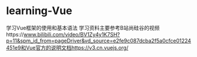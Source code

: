 # learning-Vue
学习Vue框架的使用和基本语法
学习资料主要参考B站尚硅谷的视频https://www.bilibili.com/video/BV1Zy4y1K7SH?p=11&spm_id_from=pageDriver&vd_source=e2fe9c087dcba2f5a0cfce01224451e9和Vue官方的说明文档https://v3.cn.vuejs.org/
